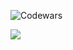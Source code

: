 ![Codewars](https://www.codewars.com/users/Gabriel%20Oliveira/badges/large)


<picture>
  <source
    srcset="https://github-readme-stats.vercel.app/api?username=gabrielmatos51&show_icons=true&theme=dark"
    media="(prefers-color-scheme: dark)"
  />
  <source
    srcset="https://github-readme-stats.vercel.app/api?username=gabrielmatos51&show_icons=true"
    media="(prefers-color-scheme: light), (prefers-color-scheme: no-preference)"
  />
  <img src="https://github-readme-stats.vercel.app/api?username=gabrielmatos51a&show_icons=true" />
</picture>
